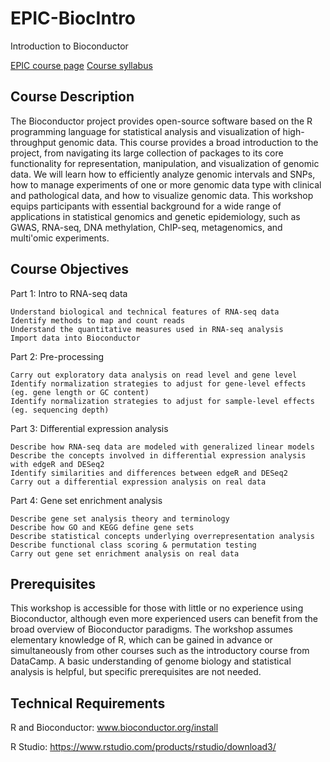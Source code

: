 # EPIC-BiocIntro
Introduction to Bioconductor

[EPIC course page](https://reg.abcsignup.com/reg/event_page.aspx?ek=0013-0020-9881fe9b04364e15834ade5310efcf56)
[Course syllabus](https://docs.google.com/document/d/1lABhujgQi_AIZkbG0HCZOl1cL_pcA4uJ0Un2eEwYUVs/edit)

## Course Description

The Bioconductor project provides open-source software based on the R programming language for statistical analysis and visualization of high-throughput genomic data. This course provides a broad introduction to the project, from navigating its large collection of packages to its core functionality for representation, manipulation, and visualization of genomic data. We will learn how to efficiently analyze genomic intervals and SNPs, how to manage experiments of one or more genomic data type with clinical and pathological data, and how to visualize genomic data. This workshop equips participants with essential background for a wide range of applications in statistical genomics and genetic epidemiology, such as GWAS, RNA-seq, DNA methylation, ChIP-seq, metagenomics, and multi'omic experiments.


## Course Objectives

Part 1: Intro to RNA-seq data

    Understand biological and technical features of RNA-seq data
    Identify methods to map and count reads
    Understand the quantitative measures used in RNA-seq analysis
    Import data into Bioconductor

 

Part 2: Pre-processing

    Carry out exploratory data analysis on read level and gene level
    Identify normalization strategies to adjust for gene-level effects (eg. gene length or GC content)
    Identify normalization strategies to adjust for sample-level effects (eg. sequencing depth)

 

Part 3: Differential expression analysis

    Describe how RNA-seq data are modeled with generalized linear models
    Describe the concepts involved in differential expression analysis with edgeR and DESeq2
    Identify similarities and differences between edgeR and DESeq2
    Carry out a differential expression analysis on real data

 

Part 4: Gene set enrichment analysis

    Describe gene set analysis theory and terminology
    Describe how GO and KEGG define gene sets
    Describe statistical concepts underlying overrepresentation analysis
    Describe functional class scoring & permutation testing
    Carry out gene set enrichment analysis on real data


## Prerequisites

This workshop is accessible for those with little or no experience using Bioconductor, although even more experienced users can benefit from the broad overview of Bioconductor paradigms. The workshop assumes elementary knowledge of R, which can be gained in advance or simultaneously from other courses such as the introductory course from DataCamp. A basic understanding of genome biology and statistical analysis is helpful, but specific prerequisites are not needed.

## Technical Requirements

R and Bioconductor: www.bioconductor.org/install

R Studio: https://www.rstudio.com/products/rstudio/download3/

